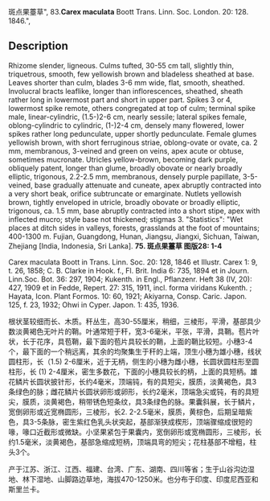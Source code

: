斑点果薹草",
83.**Carex maculata** Boott Trans. Linn. Soc. London. 20: 128. 1846.",

## Description
Rhizome slender, ligneous. Culms tufted, 30-55 cm tall, slightly thin, triquetrous, smooth, few yellowish brown and bladeless sheathed at base. Leaves shorter than culm, blades 3-6 mm wide, flat, smooth, sheathed. Involucral bracts leaflike, longer than inflorescences, sheathed, sheath rather long in lowermost part and short in upper part. Spikes 3 or 4, lowermost spike remote, others congregated at top of culm; terminal spike male, linear-cylindric, (1.5-)2-6 cm, nearly sessile; lateral spikes female, oblong-cylindric to cylindric, (1-)2-4 cm, densely many flowered, lower spikes rather long pedunculate, upper shortly pedunculate. Female glumes yellowish brown, with short ferruginous striae, oblong-ovate or ovate, ca. 2 mm, membranous, 3-veined and green on veins, apex acute or obtuse, sometimes mucronate. Utricles yellow-brown, becoming dark purple, obliquely patent, longer than glume, broadly obovate or nearly broadly elliptic, trigonous, 2.2-2.5 mm, membranous, densely purple papillate, 3-5-veined, base gradually attenuate and cuneate, apex abruptly contracted into a very short beak, orifice subtruncate or emarginate. Nutlets yellowish brown, tightly enveloped in utricle, broadly obovate or broadly elliptic, trigonous, ca. 1.5 mm, base abruptly contracted into a short stipe, apex with inflected mucro; style base not thickened; stigmas 3.
  "Statistics": "Wet places at ditch sides in valleys, forests, grasslands at the foot of mountains; 400-1300 m. Fujian, Guangdong, Hunan, Jiangsu, Jiangxi, Sichuan, Taiwan, Zhejiang [India, Indonesia, Sri Lanka].
**75. 斑点果薹草 图版28: 1-4**

Carex maculata Boott in Trans. Linn. Soc. 20: 128, 1846 et Illustr. Carex 1: 9, t. 26, 1858; C. B. Clarke in Hook. f., Fl. Brit. India 6: 735, 1894 et in Journ. Linn.Soc. Bot. 36: 297, 1904; Kukenth. in Engl., Pflanzenr. Heft 38 (IV, 20): 427, 1909 et in Fedde, Repert. 27: 315, 1911, incl. forma viridans Kukenth. ; Hayata, Icon. Plant Formos. 10: 60, 1921; Akiyarna, Consp. Caric. Japon. 125, f. 23, 1932; Ohwi in Cyper. Japon. 1: 435, 1936.

根状茎较细而长、木质。秆丛生，高30-55厘米，稍细，三棱形，平滑，基部具少数淡黄褐色无叶片的鞘。叶通常短于秆，宽3-6毫米，平张，平滑，具鞘。苞片叶状，长于花序，具苞鞘，最下面的苞片具较长的鞘，上面的鞘比较短。小穗3-4个，最下面的一个稍远离，其余的均聚集生于秆的上端，顶生小穗为雄小穗，线状圆柱形，长（1.5) 2-6厘米，近于无柄，侧生的小穗为雌小穗，长圆状圆柱形至圆柱形，长 (1) 2-4厘米，密生多数花，下面的小穗具较长的柄，上面的具短柄。雄花鳞片长圆状披针形，长约4毫米，顶端钝，有的具短尖，膜质，淡黄褐色，具3条绿色的脉；雌花鳞片长圆状卵形或卵形，长约2毫米，顶端急尖或钝，有的具短尖，膜质，淡黄褐色，稍带锈色短条纹，具3条绿色的脉。果囊斜展，长于鳞片，宽倒卵形或近宽椭圆形，三棱形，长2. 2-2.5毫米，膜质，黄棕色，后期呈暗紫色，具3-5条脉，密生紫红色乳头状突起，基部渐狭成楔形，顶端骤缩成很短的喙，喙口近截形或微缺。小坚果紧包于果囊内，宽倒卵形或宽椭圆形，三棱形，长约1.5毫米，淡黄褐色，基部急缩成短柄，顶端具弯的短尖；花柱基部不增粗，柱头3个。

产于江苏、浙江、江西、福建、台湾、广东、湖南、四川等省；生于山谷沟边湿地、林下湿地、山脚路边草地，海拔470-1250米。也分布于印度、印度尼西亚和斯里兰卡。
